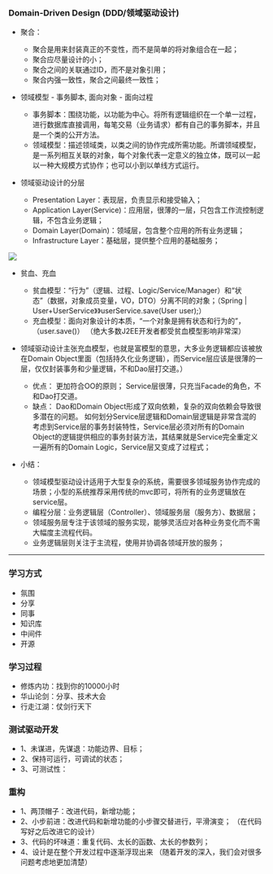 
### Domain-Driven Design (DDD/领域驱动设计)

- 聚合：
    - 聚合是用来封装真正的不变性，而不是简单的将对象组合在一起；
    - 聚合应尽量设计的小；
    - 聚合之间的关联通过ID，而不是对象引用；
    - 聚合内强一致性，聚合之间最终一致性；

- 领域模型 - 事务脚本, 面向对象 - 面向过程
    - 事务脚本：围绕功能，以功能为中心。将所有逻辑组织在一个单一过程，进行数据库直接调用，每笔交易（业务请求）都有自己的事务脚本，并且是一个类的公开方法。
    - 领域模型：描述领域类，以类之间的协作完成所需功能。所谓领域模型，是一系列相互关联的对象，每个对象代表一定意义的独立体，既可以一起以一种大规模方式协作；也可以小到以单线方式运行。

- 领域驱动设计的分层
    - Presentation Layer：表现层，负责显示和接受输入；
    - Application Layer(Service)：应用层，很薄的一层，只包含工作流控制逻辑，不包含业务逻辑；
    - Domain Layer(Domain)：领域层，包含整个应用的所有业务逻辑；
    - Infrastructure Layer：基础层，提供整个应用的基础服务；
    
![](http://images.cnitblog.com/i/435188/201406/041031229745840.gif)
    
- 贫血、充血
    - 贫血模型：“行为”（逻辑、过程、Logic/Service/Manager）和“状态”（数据，对象成员变量，VO，DTO）分离不同的对象；（Spring | User+UserService》》userService.save(User user);）
    - 充血模型：面向对象设计的本质，“一个对象是拥有状态和行为的”，（user.save()）
    （绝大多数J2EE开发者都受贫血模型影响非常深）

- 领域驱动设计主张充血模型，也就是富模型的意思，大多业务逻辑都应该被放在Domain Object里面（包括持久化业务逻辑），而Service层应该是很薄的一层，仅仅封装事务和少量逻辑，不和Dao层打交道。）
    - 优点：
        更加符合OO的原则；
        Service层很薄，只充当Facade的角色，不和Dao打交道。
    - 缺点：
        Dao和Domain Object形成了双向依赖，复杂的双向依赖会导致很多潜在的问题。 
        如何划分Service层逻辑和Domain层逻辑是非常含混的
        考虑到Service层的事务封装特性，Service层必须对所有的Domain Object的逻辑提供相应的事务封装方法，其结果就是Service完全重定义一遍所有的Domain Logic，Service层又变成了过程式；

- 小结：
    - 领域模型驱动设计适用于大型复杂的系统，需要很多领域服务协作完成的场景；小型的系统推荐采用传统的mvc即可，将所有的业务逻辑放在service层。
    - 编程分层：业务逻辑层（Controller）、领域服务层（服务方）、数据层；
    - 领域服务层专注于该领域的服务实现，能够灵活应对各种业务变化而不需大幅度主流程代码。
    - 业务逻辑层则关注于主流程，使用并协调各领域开放的服务；
    
---

### 学习方式
- 氛围
- 分享
- 同事
- 知识库
- 中间件
- 开源

### 学习过程
- 修炼内功：找到你的10000小时
- 华山论剑：分享、技术大会
- 行走江湖：仗剑行天下

### 测试驱动开发
- 1、未谋进，先谋退：功能边界、目标；
- 2、保持可运行，可调试的状态；
- 3、可测试性：

### 重构
- 1、两顶帽子：改进代码，新增功能；
- 2、小步前进：改进代码和新增功能的小步骤交替进行，平滑演变；
（在代码写好之后改进它的设计）
- 3、代码的坏味道：重复代码、太长的函数、太长的参数列；
- 4、设计是在整个开发过程中逐渐浮现出来
（随着开发的深入，我们会对很多问题考虑地更加清楚）

